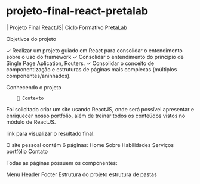 # projeto-final-react-pretalab

| Projeto Final ReactJS| Ciclo Formativo PretaLab 

 Objetivos do projeto

 ✓ Realizar um projeto guiado em React para consolidar o entendimento sobre o uso do framework
 ✓ Consolidar o entendimento do princípio de Single Page Aplication, Routers.
 ✓ Consolidar o conceito de componentização e estruturas de páginas mais complexas (múltiplos componentes/aninhados).

  Conhecendo o projeto


        🧠 Contexto
Foi solicitado  criar um site usando ReactJS, onde será possível apresentar e enriquecer nosso  portfólio, além de treinar todos os conteúdos vistos no módulo de ReactJS.

link para visualizar o resultado final:

O site pessoal contém 6 páginas:
Home
Sobre
Habilidades
Serviços
portfólio
Contato

Todas as páginas possuem os componentes:

Menu
Header
Footer
Estrutura do projeto
estrutura de pastas
